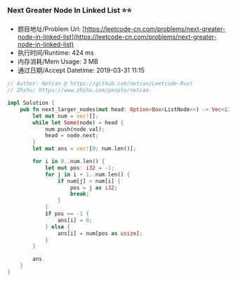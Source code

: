 ### Next Greater Node In Linked List :star::star:
- 题目地址/Problem Url: [https://leetcode-cn.com/problems/next-greater-node-in-linked-list](https://leetcode-cn.com/problems/next-greater-node-in-linked-list)
- 执行时间/Runtime: 424 ms 
- 内存消耗/Mem Usage: 3 MB
- 通过日期/Accept Datetime: 2019-03-31 11:15

```rust
// Author: Netcan @ https://github.com/netcan/Leetcode-Rust
// Zhihu: https://www.zhihu.com/people/netcan

impl Solution {
    pub fn next_larger_nodes(mut head: Option<Box<ListNode>>) -> Vec<i32> {
        let mut num = vec![];
        while let Some(node) = head {
            num.push(node.val);
            head = node.next;
        }
        let mut ans = vec![0; num.len()];

        for i in 0..num.len() {
            let mut pos: i32 = -1;
            for j in i + 1..num.len() {
                if num[j] > num[i] {
                    pos = j as i32;
                    break;
                }
            }
            if pos == -1 {
                ans[i] = 0;
            } else {
                ans[i] = num[pos as usize];
            }
        }

        ans
    }
}

```
